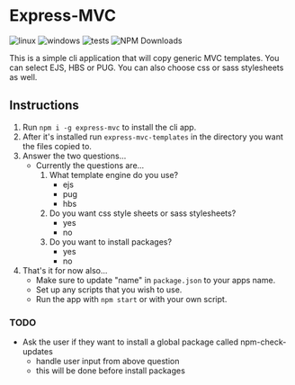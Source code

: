 # Express-MVC

![linux](https://img.shields.io/github/workflow/status/dpawson905/express-mvc/linux?label=linux&logo=Linux&logoColor=blue&style=for-the-badge)
![windows](https://img.shields.io/github/workflow/status/dpawson905/express-mvc/windows?label=windows&logo=windows&logoColor=blue&style=for-the-badge)
![tests](https://img.shields.io/github/workflow/status/dpawson905/express-mvc/CodeQL?label=CodeQl&logo=Git&logoColor=blue&style=for-the-badge)
![NPM Downloads](https://img.shields.io/npm/dw/express-mvc-templates?logo=npm&style=for-the-badge)

This is a simple cli application that will copy generic MVC templates. You can select EJS, HBS or PUG.
You can also choose css or sass stylesheets as well.

## Instructions

1) Run `npm i -g express-mvc` to install the cli app.
2) After it's installed run `express-mvc-templates` in the directory you want the files copied to.
3) Answer the two questions...
    - Currently the questions are...
        1) What template engine do you use?
            - ejs
            - pug
            - hbs
        2) Do you want css style sheets or sass stylesheets?
            - yes
            - no
        3) Do you want to install packages?
            - yes
            - no
4) That's it for now also...
    - Make sure to update "name" in `package.json` to your apps name.
    - Set up any scripts that you wish to use.
    - Run the app with `npm start` or with your own script.

### TODO

- Ask the user if they want to install a global package called npm-check-updates
  - handle user input from above question
  - this will be done before install packages
